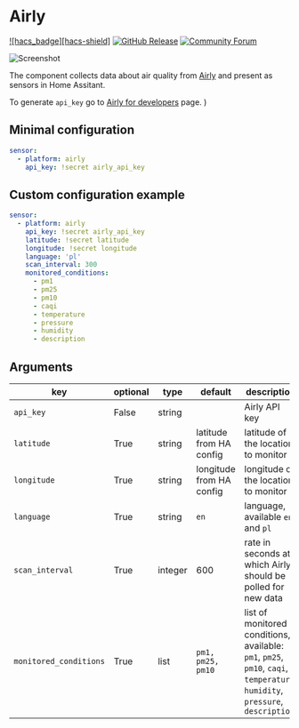 # Airly
[![hacs_badge][hacs-shield]][hacs]
[![GitHub Release][releases-shield]][releases]
[![Community Forum][forum-shield]][forum]

![Screenshot](https://github.com/bieniu/ha-airly/blob/master/images/airly-ha.png?raw=true)

The component collects data about air quality from [Airly](https://airly.eu) and present as sensors in Home Assitant.

To generate `api_key` go to [Airly for developers](https://developer.airly.eu/register) page.
)
## Minimal configuration
```yaml
sensor:
  - platform: airly
    api_key: !secret airly_api_key
```

## Custom configuration example
```yaml
sensor:
  - platform: airly
    api_key: !secret airly_api_key
    latitude: !secret latitude
    longitude: !secret longitude
    language: 'pl'
    scan_interval: 300
    monitored_conditions:
      - pm1
      - pm25
      - pm10
      - caqi
      - temperature
      - pressure
      - humidity
      - description
```

## Arguments

key | optional | type | default | description
-- | -- | -- | -- | --
`api_key` | False | string | | Airly API key
`latitude` | True | string | latitude from HA config | latitude of the location to monitor
`longitude` | True | string | longitude from HA config | longitude of the location to monitor
`language` | True | string | `en` | language, available `en` and `pl`
`scan_interval` | True | integer | 600 | rate in seconds at which Airly should be polled for new data
`monitored_conditions` | True | list | `pm1, pm25, pm10` | list of monitored conditions, available: `pm1`, `pm25`, `pm10`, `caqi`, `temperature`, `humidity`, `pressure`, `description`


[releases]: https://github.com/bieniu/ha-airly/releases
[releases-shield]: https://img.shields.io/github/release/bieniu/ha-airly.svg?style=popout
[forum]: https://community.home-assistant.io/t/airly-integration-air-quality-data/124996
[forum-shield]: https://img.shields.io/badge/community-forum-brightgreen.svg?style=popout
[hacs]: https://github.com/custom-components/hacs
[hacs-sield]: https://img.shields.io/badge/HACS-Default-orange.svg?style=popout
